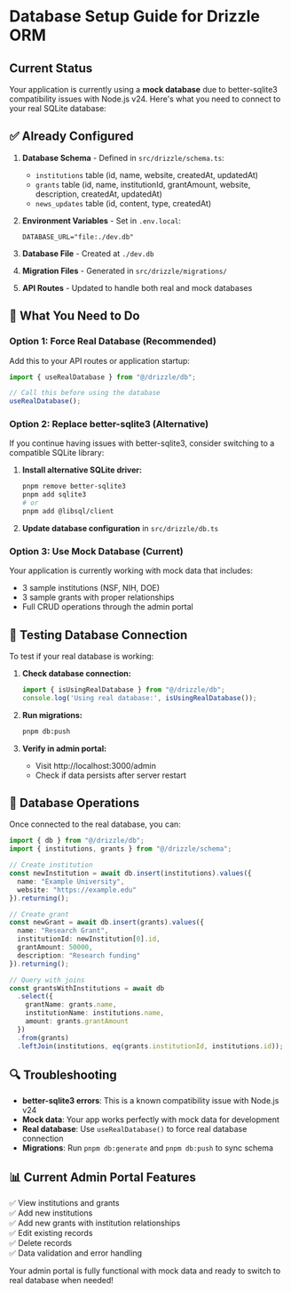 # Database Setup Guide for Drizzle ORM

## Current Status
Your application is currently using a **mock database** due to better-sqlite3 compatibility issues with Node.js v24. Here's what you need to connect to your real SQLite database:

## ✅ Already Configured

1. **Database Schema** - Defined in `src/drizzle/schema.ts`:
   - `institutions` table (id, name, website, createdAt, updatedAt)
   - `grants` table (id, name, institutionId, grantAmount, website, description, createdAt, updatedAt)
   - `news_updates` table (id, content, type, createdAt)

2. **Environment Variables** - Set in `.env.local`:
   ```
   DATABASE_URL="file:./dev.db"
   ```

3. **Database File** - Created at `./dev.db`

4. **Migration Files** - Generated in `src/drizzle/migrations/`

5. **API Routes** - Updated to handle both real and mock databases

## 🔧 What You Need to Do

### Option 1: Force Real Database (Recommended)

Add this to your API routes or application startup:

```typescript
import { useRealDatabase } from "@/drizzle/db";

// Call this before using the database
useRealDatabase();
```

### Option 2: Replace better-sqlite3 (Alternative)

If you continue having issues with better-sqlite3, consider switching to a compatible SQLite library:

1. **Install alternative SQLite driver:**
   ```bash
   pnpm remove better-sqlite3
   pnpm add sqlite3
   # or
   pnpm add @libsql/client
   ```

2. **Update database configuration** in `src/drizzle/db.ts`

### Option 3: Use Mock Database (Current)

Your application is currently working with mock data that includes:
- 3 sample institutions (NSF, NIH, DOE)
- 3 sample grants with proper relationships
- Full CRUD operations through the admin portal

## 🚀 Testing Database Connection

To test if your real database is working:

1. **Check database connection:**
   ```typescript
   import { isUsingRealDatabase } from "@/drizzle/db";
   console.log('Using real database:', isUsingRealDatabase());
   ```

2. **Run migrations:**
   ```bash
   pnpm db:push
   ```

3. **Verify in admin portal:**
   - Visit http://localhost:3000/admin
   - Check if data persists after server restart

## 📝 Database Operations

Once connected to the real database, you can:

```typescript
import { db } from "@/drizzle/db";
import { institutions, grants } from "@/drizzle/schema";

// Create institution
const newInstitution = await db.insert(institutions).values({
  name: "Example University",
  website: "https://example.edu"
}).returning();

// Create grant
const newGrant = await db.insert(grants).values({
  name: "Research Grant",
  institutionId: newInstitution[0].id,
  grantAmount: 50000,
  description: "Research funding"
}).returning();

// Query with joins
const grantsWithInstitutions = await db
  .select({
    grantName: grants.name,
    institutionName: institutions.name,
    amount: grants.grantAmount
  })
  .from(grants)
  .leftJoin(institutions, eq(grants.institutionId, institutions.id));
```

## 🔍 Troubleshooting

- **better-sqlite3 errors**: This is a known compatibility issue with Node.js v24
- **Mock data**: Your app works perfectly with mock data for development
- **Real database**: Use `useRealDatabase()` to force real database connection
- **Migrations**: Run `pnpm db:generate` and `pnpm db:push` to sync schema

## 📊 Current Admin Portal Features

✅ View institutions and grants  
✅ Add new institutions  
✅ Add new grants with institution relationships  
✅ Edit existing records  
✅ Delete records  
✅ Data validation and error handling  

Your admin portal is fully functional with mock data and ready to switch to real database when needed!